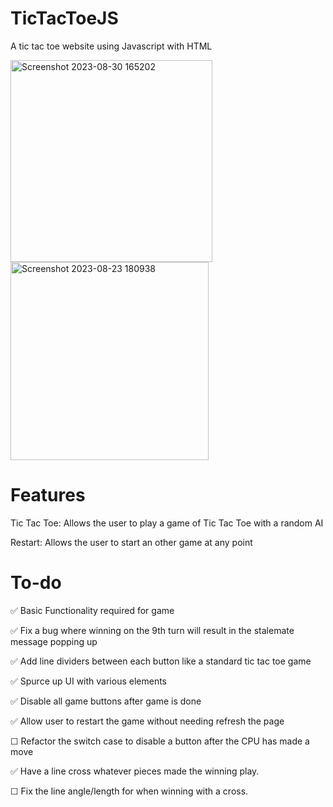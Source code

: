 # TicTacToeJS
A tic tac toe website using Javascript with HTML

<img width="323" alt="Screenshot 2023-08-30 165202" src="https://github.com/JorgeAgue/TicTacToeJS/assets/98124296/259fd2de-60c9-45cb-a1f9-f86c57b1faf8">
<img width="317" alt="Screenshot 2023-08-23 180938" src="https://github.com/JorgeAgue/TicTacToeJS/assets/98124296/dc940c74-45f1-48ac-a727-7a02aa1127d2">

# Features
Tic Tac Toe: Allows the user to play a game of Tic Tac Toe with a random AI

Restart: Allows the user to start an other game at any point

# To-do
✅ Basic Functionality required for game

✅ Fix a bug where winning on the 9th turn will result in the stalemate message popping up

✅ Add line dividers between each button like a standard tic tac toe game

✅ Spurce up UI with various elements

✅ Disable all game buttons after game is done

✅ Allow user to restart the game without needing refresh the page

☐ Refactor the switch case to disable a button after the CPU has made a move

✅ Have a line cross whatever pieces made the winning play.

☐ Fix the line angle/length for when winning with a cross.


